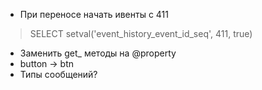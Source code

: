 * При переносе начать ивенты с 411 
> SELECT setval('event_history_event_id_seq', 411, true)

* Заменить get_ методы на @property
* button -> btn
* Типы сообщений?